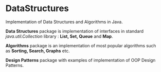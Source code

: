 # DataStructures
Implementation of Data Structures and Algorithms in Java.

**Data Structures** package is implementation of interfaces in standard *java.util.Collection* library : **List, Set, Queue** and **Map**.

**Algorithms** package is an implementation of most popular algorithms such as **Sorting, Search, Graphs** etc.

**Design Patterns** package with examples of implementation of OOP Design Patterns.
